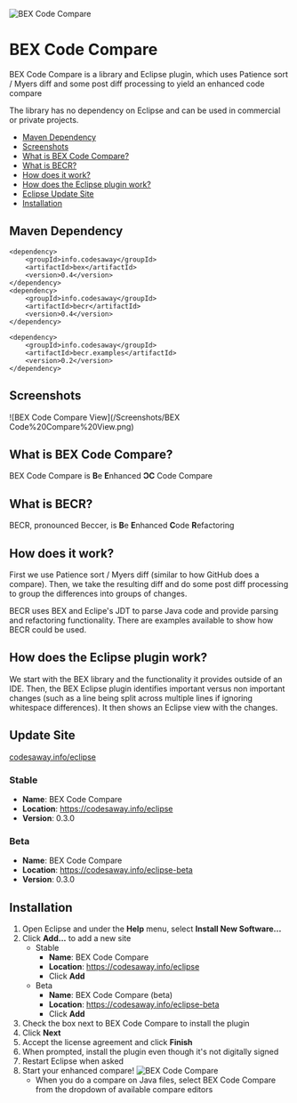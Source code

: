 ![BEX Code Compare](https://codesaway.info/images/BEXCodeCompare.png)

# BEX Code Compare
BEX Code Compare is a library and Eclipse plugin, which uses Patience sort / Myers diff and some post diff processing to yield an enhanced code compare

The library has no dependency on Eclipse and can be used in commercial or private projects.

 - [Maven Dependency](#maven-dependency)
 - [Screenshots](#screenshots)
 - [What is BEX Code Compare?](#what)
 - [What is BECR?](#becr)
 - [How does it work?](#how)
 - [How does the Eclipse plugin work?](#how-plugin)
 - [Eclipse Update Site](#update-site)
 - [Installation](#install)

<a name="maven-dependency"></a>
## Maven Dependency

    <dependency>
        <groupId>info.codesaway</groupId>
        <artifactId>bex</artifactId>
        <version>0.4</version>
    </dependency>
    <dependency>
        <groupId>info.codesaway</groupId>
        <artifactId>becr</artifactId>
        <version>0.4</version>
    </dependency>
    
    <dependency>
        <groupId>info.codesaway</groupId>
        <artifactId>becr.examples</artifactId>
        <version>0.2</version>
    </dependency>

<a name="screenshots"></a>
## Screenshots
![BEX Code Compare View](/Screenshots/BEX Code%20Compare%20View.png)

<a name="what"></a>
## What is BEX Code Compare?
BEX Code Compare is **B**e **E**nhanced **ϽC** Code Compare

<a name="becr"></a>
## What is BECR?
BECR, pronounced Beccer, is **B**e **E**nhanced **C**ode **R**efactoring

<a name="how"></a>
## How does it work?

First we use Patience sort / Myers diff (similar to how GitHub does a compare). Then, we take the resulting diff and do some post diff processing to group the differences into groups of changes.

BECR uses BEX and Eclipe's JDT to parse Java code and provide parsing and refactoring functionality. There are examples available to show how BECR could be used.

<a name="how-plugin"></a>
## How does the Eclipse plugin work?

We start with the BEX library and the functionality it provides outside of an IDE. Then, the BEX Eclipse plugin identifies important versus non important changes (such as a line being split across multiple lines if ignoring whitespace differences). It then shows an Eclipse view with the changes.

<a name="update-site"></a>
## Update Site
[codesaway.info/eclipse](https://codesaway.info/eclipse)

### Stable
* **Name**: BEX Code Compare
* **Location**: https://codesaway.info/eclipse
* **Version**: 0.3.0

### Beta
* **Name**: BEX Code Compare
* **Location**: https://codesaway.info/eclipse-beta
* **Version**: 0.3.0

<a name="install"></a>
## Installation
1. Open Eclipse and under the **Help** menu, select **Install New Software...**
2. Click **Add...** to add a new site
   * Stable
      * **Name**: BEX Code Compare
      * **Location**: https://codesaway.info/eclipse
      * Click **Add**
   * Beta
      * **Name**: BEX Code Compare (beta)
      * **Location**: https://codesaway.info/eclipse-beta
      * Click **Add**
3. Check the box next to BEX Code Compare to install the plugin
4. Click **Next**
5. Accept the license agreement and click **Finish**
6. When prompted, install the plugin even though it's not digitally signed
7. Restart Eclipse when asked
8. Start your enhanced compare! ![BEX Code Compare](https://codesaway.info/images/BEX@2x.png)
   * When you do a compare on Java files, select BEX Code Compare from the dropdown of available compare editors
